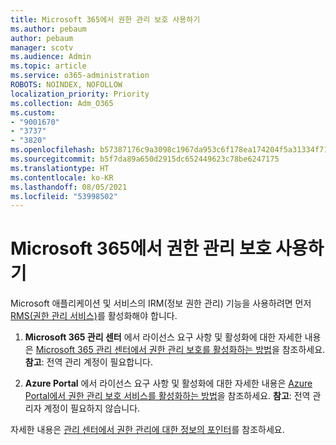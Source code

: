 ```yaml
---
title: Microsoft 365에서 권한 관리 보호 사용하기
ms.author: pebaum
author: pebaum
manager: scotv
ms.audience: Admin
ms.topic: article
ms.service: o365-administration
ROBOTS: NOINDEX, NOFOLLOW
localization_priority: Priority
ms.collection: Adm_O365
ms.custom:
- "9001670"
- "3737"
- "3820"
ms.openlocfilehash: b57387176c9a3098c1967da953c6f178ea174204f5a31334f71ddd143d66d92c
ms.sourcegitcommit: b5f7da89a650d2915dc652449623c78be6247175
ms.translationtype: HT
ms.contentlocale: ko-KR
ms.lasthandoff: 08/05/2021
ms.locfileid: "53998502"
---
```

# <a name="use-rights-management-protection-with-microsoft-365"></a>Microsoft 365에서 권한 관리 보호 사용하기

Microsoft 애플리케이션 및 서비스의 IRM(정보 권한 관리) 기능을 사용하려면 먼저 [RMS(권한 관리 서비스)](https://docs.microsoft.com/azure/information-protection/what-is-azure-rms)를 활성화해야 합니다.

1. **Microsoft 365 관리 센터** 에서 라이선스 요구 사항 및 활성화에 대한 자세한 내용은 [Microsoft 365 관리 센터에서 권한 관리 보호를 활성화하는 방법](https://docs.microsoft.com/azure/information-protection/activate-office365)을 참조하세요. **참고**: 전역 관리 계정이 필요합니다.

2. **Azure Portal** 에서 라이선스 요구 사항 및 활성화에 대한 자세한 내용은 [Azure Portal에서 권한 관리 보호 서비스를 활성화하는 방법](https://docs.microsoft.com/azure/information-protection/activate-azure)을 참조하세요. **참고**: 전역 관리자 계정이 필요하지 않습니다.

자세한 내용은 [관리 센터에서 권한 관리에 대한 정보의 포인터](https://docs.microsoft.com/office365/enterprise/activate-rms-in-office-365)를 참조하세요.

